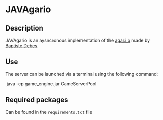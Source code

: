 # JAVAgario

## Description

JAVAgario is an aysncronous implementation of the [agar.i.o](https://agar.io) made by [Baptiste Debes](https://github.com/misterguick).

## Use

The server can be launched via a terminal using the following command:

​    java -cp game_engine.jar GameServerPool

## Required packages

Can be found in the `requirements.txt` file

